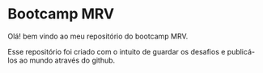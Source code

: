 # Bootcamp MRV
Olá! bem vindo ao meu repositório do bootcamp MRV.

Esse repositório foi criado com o intuito de guardar os desafios e publicá-los ao mundo através do github.
